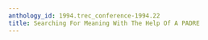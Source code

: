 ```yaml
---
anthology_id: 1994.trec_conference-1994.22
title: Searching For Meaning With The Help Of A PADRE
---
```

